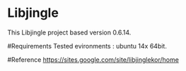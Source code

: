 # Libjingle
This Libjingle project based version 0.6.14. 

#Requirements 
Tested evironments :
ubuntu 14x 64bit. 





#Reference
https://sites.google.com/site/libjinglekor/home

